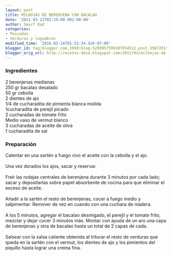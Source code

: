 ```yaml
---
layout: post
title: MILHOJAS DE BERENJENA CON BACALAO
date: '2011-03-12T02:19:00.002-08:00'
author: Smurf Dad
categories:
- Pescados
- Verduras y legumbres
modified_time: '2016-03-16T01:52:34.426-07:00'
blogger_id: tag:blogger.com,1999:blog-5299957599287034512.post-3587201511156389987
blogger_orig_url: http://recetas-desa.blogspot.com/2011/03/milhojas-de-berenjena-con-bacalao.html
---
```


<h3>Ingredientes</h3>2 berenjenas medianas<br />250 gr bacalao desalado<br />50 gr cebolla<br />2 dientes de ajo<br />1/4 de cucharadita de pimienta blanca molida<br />1cucharadita de perejil picado<br />2 cucharadas de tomate frito<br />Medio vaso de vermut blanco<br />3 cucharadas de aceite de oliva<br />1 cucharadita de sal<br /><h3>Preparación</h3>Calentar en una sartén a fuego vivo el aceite con la cebolla y el ajo.<br /><br />Una vez dorados los ajos, sacar y reservar.<br /><br />Freír las rodajas centrales de berenjena durante 3 minutos por cada lado; sacar y depositarlas sobre papel absorbente de cocina para que eliminar el exceso de aceite.<br /><br />Añadir a la sartén el resto de berenjenas, cocer a fuego medio y salpimentar. Remover de vez en cuando con una cuchara de madera.<br /><br />A los 5 minutos, agregar el bacalao desmigado, el perejil y el tomate frito, mezclar y dejar cocer 3 minutos más. Montar con ayuda de un aro una capa de berenjenas y otra de bacalao hasta un total de 2 capas de cada.<br /><br />Salsear con la salsa caliente obtenida al triturar el resto de verduras que queda en la sartén con el vermut, los dientes de ajo y los pimientos del piquillo hasta lograr una crema fina.